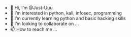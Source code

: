 - 👋 Hi, I’m @Just-Uuu
- 👀 I’m interested in python, kali, infosec, programming
- 🌱 I’m currently learning python and basic hacking skills
- 💞️ I’m looking to collaborate on ...
- 📫 How to reach me ...

<!---
Just-Uuu/Just-Uuu is a ✨ special ✨ repository because its `README.md` (this file) appears on your GitHub profile.
You can click the Preview link to take a look at your changes.
--->
